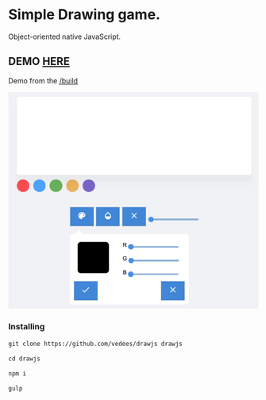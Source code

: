 <h1>Simple Drawing game.</h1>
<p>
Object-oriented native JavaScript.
</p>

<h2>DEMO <a href="https://vedees.github.io/drawjs/build" target="_blank">HERE</a></h2>
<p>

Demo from the <a href="https://vedees.github.io/drawjs/build" target="_blank">/build</a>
</p>

<p align="center">
<img src="https://github.com/vedees/drawjs/raw/master/build/static/img/preview.png" alt="Preview">
</p>

<h3>Installing</h3>

```
git clone https://github.com/vedees/drawjs drawjs
```
```
cd drawjs
```
```
npm i
```
```
gulp
```